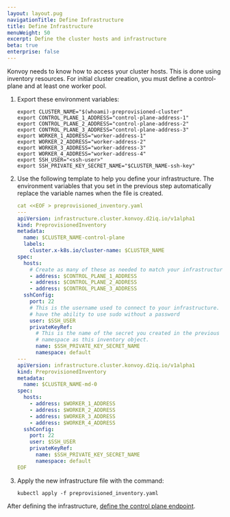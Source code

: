 ```yaml
---
layout: layout.pug
navigationTitle: Define Infrastructure
title: Define Infrastructure
menuWeight: 50
excerpt: Define the cluster hosts and infrastructure
beta: true
enterprise: false
---
```


Konvoy needs to know how to access your cluster hosts. This is done using inventory resources. For initial cluster creation, you must define a control-plane and at least one worker pool.

1.  Export these environment variables:

    ```shell
    export CLUSTER_NAME="$(whoami)-preprovisioned-cluster"
    export CONTROL_PLANE_1_ADDRESS="control-plane-address-1"
    export CONTROL_PLANE_2_ADDRESS="control-plane-address-2"
    export CONTROL_PLANE_3_ADDRESS="control-plane-address-3"
    export WORKER_1_ADDRESS="worker-address-1"
    export WORKER_2_ADDRESS="worker-address-2"
    export WORKER_3_ADDRESS="worker-address-3"
    export WORKER_4_ADDRESS="worker-address-4"
    export SSH_USER="<ssh-user>"
    export SSH_PRIVATE_KEY_SECRET_NAME="$CLUSTER_NAME-ssh-key"
    ```

1.  Use the following template to help you define your infrastructure. The environment variables that you set in the previous step automatically replace the variable names when the file is created.

    ```yaml
    cat <<EOF > preprovisioned_inventory.yaml
    ---
    apiVersion: infrastructure.cluster.konvoy.d2iq.io/v1alpha1
    kind: PreprovisionedInventory
    metadata:
      name: $CLUSTER_NAME-control-plane
      labels:
        cluster.x-k8s.io/cluster-name: $CLUSTER_NAME
    spec:
      hosts:
        # Create as many of these as needed to match your infrastructure
        - address: $CONTROL_PLANE_1_ADDRESS
        - address: $CONTROL_PLANE_2_ADDRESS
        - address: $CONTROL_PLANE_3_ADDRESS
      sshConfig:
        port: 22
        # This is the username used to connect to your infrastructure. This user must be root or
        # have the ability to use sudo without a password
        user: $SSH_USER
        privateKeyRef:
          # This is the name of the secret you created in the previous step. It must exist in the same
          # namespace as this inventory object.
          name: $SSH_PRIVATE_KEY_SECRET_NAME
          namespace: default
    ---
    apiVersion: infrastructure.cluster.konvoy.d2iq.io/v1alpha1
    kind: PreprovisionedInventory
    metadata:
      name: $CLUSTER_NAME-md-0
    spec:
      hosts:
        - address: $WORKER_1_ADDRESS
        - address: $WORKER_2_ADDRESS
        - address: $WORKER_3_ADDRESS
        - address: $WORKER_4_ADDRESS
      sshConfig:
        port: 22
        user: $SSH_USER
        privateKeyRef:
          name: $SSH_PRIVATE_KEY_SECRET_NAME
          namespace: default
    EOF
    ```

1.  Apply the new infrastructure file with the command:

    ```shell
    kubectl apply -f preprovisioned_inventory.yaml
    ```

After defining the infrastructure, [define the control plane endpoint](../define-control-plane-endpoint).
